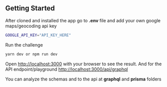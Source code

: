 ## Getting Started

After cloned and installed the app go to **.env** file and add your own google maps/geocoding api key

```bash
GOOGLE_API_KEY="API_KEY_HERE"
```

Run the challenge

```bash
yarn dev or npm run dev
```

Open [http://localhost:3000](http://localhost:3000) with your browser to see the result. And for the API endpoint/playground [http://localhost:3000/api/graphql](http://localhost:3000/api/graphql)

You can analyze the schemas and to the api at **graphql** and **prisma** folders
